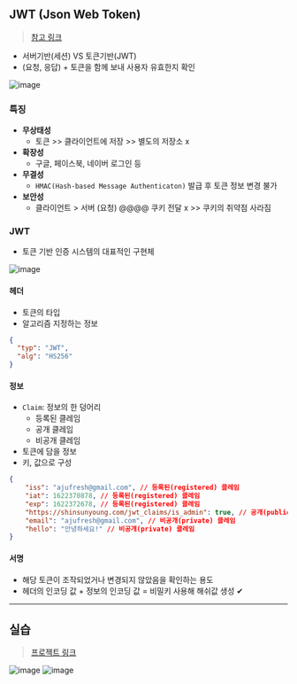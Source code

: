 ## JWT (Json Web Token)
> [참고 링크](https://shinsunyoung.tistory.com/110)

- 서버기반(세션) VS 토큰기반(JWT)
- (요청, 응답) + 토큰을 함께 보내 사용자 유효한지 확인

![image](https://user-images.githubusercontent.com/61215550/155456217-e594aa6c-d68c-4bed-ac18-7a6e25f6a275.png)

### 특징
- __무상태성__
  - 토큰 >> 클라이언트에 저장 >> 별도의 저장소 x
- __확장성__
  - 구글, 페이스북, 네이버 로그인 등
- __무결성__
  - `HMAC(Hash-based Message Authenticaton)` 발급 후 토큰 정보 변경 불가
- __보안성__
  - 클라이언트 > 서버 (요청) @@@@ 쿠키 전달 x >> 쿠키의 취약점 사라짐 


### JWT
- 토큰 기반 인증 시스템의 대표적인 구현체

![image](https://user-images.githubusercontent.com/61215550/155456506-02757df6-2e66-4ce1-98b3-510a902be261.png)
#### 헤더
- 토큰의 타입
- 알고리즘 지정하는 정보

```json
{
  "typ": "JWT",
  "alg": "HS256"
}
```
#### 정보
- `Claim`: 정보의 한 덩어리
  - 등록된 클레임
  - 공개 클레임
  - 비공개 클레임
- 토큰에 담을 정보
- 키, 값으로 구성

```json
{
    "iss": "ajufresh@gmail.com", // 등록된(registered) 클레임
    "iat": 1622370878, // 등록된(registered) 클레임
    "exp": 1622372678, // 등록된(registered) 클레임
    "https://shinsunyoung.com/jwt_claims/is_admin": true, // 공개(public) 클레임
    "email": "ajufresh@gmail.com", // 비공개(private) 클레임
    "hello": "안녕하세요!" // 비공개(private) 클레임
}
```

#### 서명
- 해당 토큰이 조작되었거나 변경되지 않았음을 확인하는 용도
- 헤더의 인코딩 값 + 정보의 인코딩 값 = 비밀키 사용해 해쉬값 생성 ✔

---
## 실습
> [프로젝트 링크](https://github.com/Java-Techie-jt/spring-security-jwt-example)

![image](https://user-images.githubusercontent.com/61215550/155466802-b31f2b36-4d48-49a1-950e-42cf5bde60a9.png)
![image](https://user-images.githubusercontent.com/61215550/155467338-cf61fd26-7e04-4e89-92a8-9f699bce9f3a.png)

